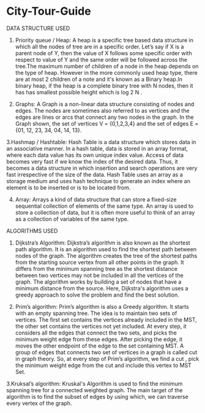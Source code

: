 # City-Tour-Guide
DATA STRUCTURE USED
1.	Priority queue / Heap:
A heap is a specific tree based data structure in which all the nodes of tree are in a specific order. Let’s say if X is a parent node of Y, then the value of X follows some specific order with respect to value of Y and the same order will be followed across the tree.The maximum number of children of a node in the heap depends on the type of heap. However in the more commonly used heap type, there are at most 2 children of a note and it's known as a Binary heap.In binary heap, if the heap is a complete binary tree with N nodes, then it has has smallest possible height which is log 2 N . 

2. Graphs:
A Graph is a non-linear data structure consisting of nodes and edges. The nodes are sometimes also referred to as vertices and the edges are lines or arcs that connect any two nodes in the graph. 
In the Graph shown, the set of vertices V = {0,1,2,3,4} and the set of edges E = {01, 12, 23, 34, 04, 14, 13}. 

3.Hashmap / Hashtable:
Hash Table is a data structure which stores data in an associative manner. In a hash table, data is stored in an array format, where each data value has its own unique index value. Access of data becomes very fast if we know the index of the desired data. Thus, it becomes a data structure in which insertion and search operations are very fast irrespective of the size of the data. Hash Table uses an array as a storage medium and uses hash technique to generate an index where an element is to be inserted or is to be located from.

4. Array:
Arrays a kind of data structure that can store a fixed-size sequential collection of elements of the same type. An array is used to store a collection of data, but it is often more useful to think of an array as a collection of variables of the same type.

ALGORITHMS USED
1.	Dijkstra’s Algorithm:
Dijkstra’s algorithm is also known as the shortest path algorithm. It is an algorithm used to find the shortest path between nodes of the graph. The algorithm creates the tree of the shortest paths from the starting source vertex from all other points in the graph. It differs from the minimum spanning tree as the shortest distance between two vertices may not be included in all the vertices of the graph. The algorithm works by building a set of nodes that have a minimum distance from the source. Here, Dijkstra's algorithm uses a greedy approach to solve the problem and find the best solution.

2. Prim’s algorithm:
Prim’s algorithm is also a Greedy algorithm. It starts with an empty spanning tree. The idea is to maintain two sets of vertices. The first set contains the vertices already included in the MST, the other set contains the vertices not yet included. At every step, it considers all the edges that connect the two sets, and picks the minimum weight edge from these edges. After picking the edge, it moves the other endpoint of the edge to the set containing MST.  A group of edges that connects two set of vertices in a graph is called cut in graph theory. So, at every step of Prim’s algorithm, we find a cut , pick the minimum weight edge from the cut and include this vertex to MST Set.

3.Kruksal’s algorithm:
Kruskal's Algorithm is used to find the minimum spanning tree for a connected weighted graph. The main target of the algorithm is to find the subset of edges by using which, we can traverse every vertex of the graph.
